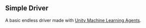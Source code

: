 ## Simple Driver

A basic endless driver made with [Unity Machine Learning Agents](https://github.com/Unity-Technologies/ml-agents).
